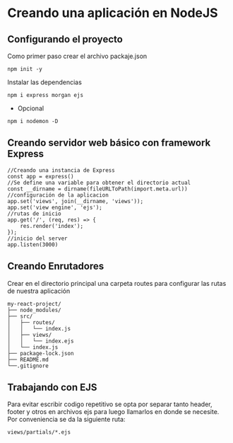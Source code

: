 # Creando una aplicación en NodeJS

## Configurando el proyecto

Como primer paso crear el archivo packaje.json
```
npm init -y
```
Instalar las dependencias
```
npm i express morgan ejs
```
* Opcional
```
npm i nodemon -D
```

## Creando servidor web básico con framework Express
```
//Creando una instancia de Express
const app = express()
//Se define una variable para obtener el directorio actual
const __dirname = dirname(fileURLToPath(import.meta.url))
//configuración de la aplicacion
app.set('views', join(__dirname, 'views'));
app.set('view engine', 'ejs');
//rutas de inicio
app.get('/', (req, res) => {
    res.render('index');
});
//inicio del server
app.listen(3000)
```
## Creando Enrutadores

Crear en el directorio principal una carpeta routes para configurar las rutas de nuestra aplicación
```
my-react-project/
├── node_modules/
├── src/
│   ├── routes/
│   │   └── index.js
│   ├── views/
│   │   └── index.ejs
│   └── index.js
├── package-lock.json
├── README.md
└──.gitignore
```

## Trabajando con EJS
Para evitar escribir codigo repetitivo se opta por separar tanto header, footer y otros en archivos ejs para luego llamarlos en donde se necesite.
Por conveniencia se da la siguiente ruta:

```
views/partials/*.ejs
```